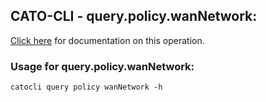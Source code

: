 
## CATO-CLI - query.policy.wanNetwork:
[Click here](https://api.catonetworks.com/documentation/#query-wanNetwork) for documentation on this operation.

### Usage for query.policy.wanNetwork:

`catocli query policy wanNetwork -h`
